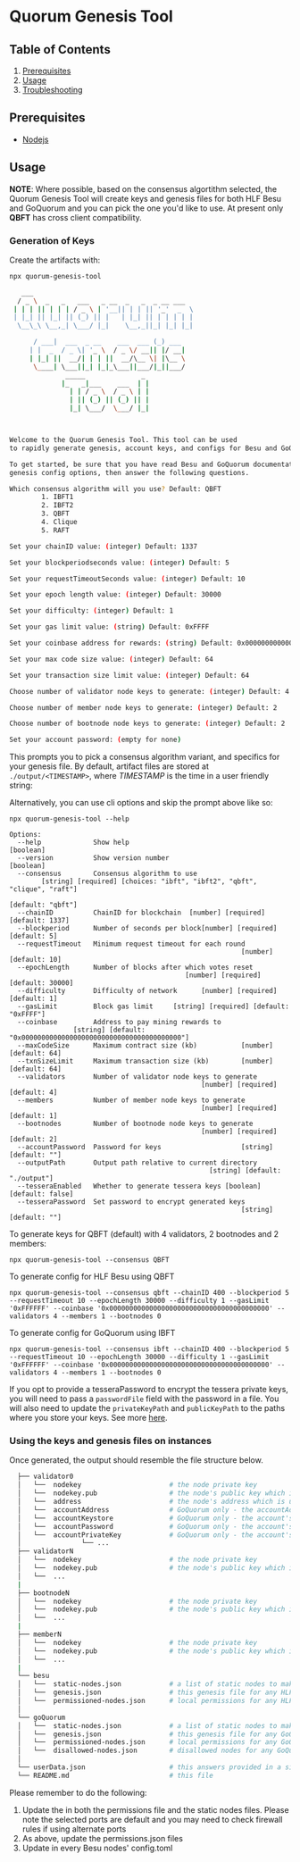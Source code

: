 # Quorum Genesis Tool

## Table of Contents

1. [Prerequisites](#prerequisites)
2. [Usage](#usage)
3. [Troubleshooting](#troubleshooting)

## Prerequisites

- [Nodejs](https://nodejs.org/en/download/)

## Usage

**NOTE**: Where possible, based on the consensus algortithm selected, the Quorum Genesis Tool will create keys and genesis files for both HLF Besu and GoQuorum and you can pick the one you'd like to use. At present only **QBFT** has cross client compatibility.

### Generation of Keys

Create the artifacts with:

```bash
npx quorum-genesis-tool

   ___
  / _ \  _   _   ___   _ __  _   _  _ __ ___
 | | | || | | | / _ \ | '__|| | | || '_'  _  \
 | |_| || |_| || (_) || |   | |_| || | | | | |
  \__\_\ \__,_| \___/ |_|    \__,_||_| |_| |_|

      / ___|  ___  _ __    ___  ___ (_) ___
     | |  _  / _ \| '_ \  / _ \/ __|| |/ __|
     | |_| ||  __/| | | ||  __/\__ \| |\__ \
      \____| \___||_| |_|_\___||___/|_||___/
              _____              _
             |_   _|___    ___  | |
               | | / _ \  / _ \ | |
               | || (_) || (_) || |
               |_| \___/  \___/ |_|



Welcome to the Quorum Genesis Tool. This tool can be used
to rapidly generate genesis, account keys, and configs for Besu and GoQuorum.

To get started, be sure that you have read Besu and GoQuorum documentation regarding
genesis config options, then answer the following questions.

Which consensus algorithm will you use? Default: QBFT
        1. IBFT1
        2. IBFT2
        3. QBFT
        4. Clique
        5. RAFT

Set your chainID value: (integer) Default: 1337

Set your blockperiodseconds value: (integer) Default: 5

Set your requestTimeoutSeconds value: (integer) Default: 10

Set your epoch length value: (integer) Default: 30000

Set your difficulty: (integer) Default: 1

Set your gas limit value: (string) Default: 0xFFFF

Set your coinbase address for rewards: (string) Default: 0x0000000000000000000000000000000000000000

Set your max code size value: (integer) Default: 64

Set your transaction size limit value: (integer) Default: 64

Choose number of validator node keys to generate: (integer) Default: 4

Choose number of member node keys to generate: (integer) Default: 2

Choose number of bootnode node keys to generate: (integer) Default: 2

Set your account password: (empty for none)


```

This prompts you to pick a consensus algorithm variant, and specifics for your genesis file. By default,
artifact files are stored at `./output/<TIMESTAMP>`, where _TIMESTAMP_ is the time in a user friendly string:

Alternatively, you can use cli options and skip the prompt above like so:

```
npx quorum-genesis-tool --help

Options:
  --help             Show help                                         [boolean]
  --version          Show version number                               [boolean]
  --consensus        Consensus algorithm to use
        [string] [required] [choices: "ibft", "ibft2", "qbft", "clique", "raft"]
                                                               [default: "qbft"]
  --chainID          ChainID for blockchain  [number] [required] [default: 1337]
  --blockperiod      Number of seconds per block[number] [required] [default: 5]
  --requestTimeout   Minimum request timeout for each round
                                                          [number] [default: 10]
  --epochLength      Number of blocks after which votes reset
                                            [number] [required] [default: 30000]
  --difficulty       Difficulty of network      [number] [required] [default: 1]
  --gasLimit         Block gas limit     [string] [required] [default: "0xFFFF"]
  --coinbase         Address to pay mining rewards to
                [string] [default: "0x0000000000000000000000000000000000000000"]
  --maxCodeSize      Maximum contract size (kb)           [number] [default: 64]
  --txnSizeLimit     Maximum transaction size (kb)        [number] [default: 64]
  --validators       Number of validator node keys to generate
                                                [number] [required] [default: 4]
  --members          Number of member node keys to generate
                                                [number] [required] [default: 1]
  --bootnodes        Number of bootnode node keys to generate
                                                [number] [required] [default: 2]
  --accountPassword  Password for keys                    [string] [default: ""]
  --outputPath       Output path relative to current directory
                                                  [string] [default: "./output"]
  --tesseraEnabled   Whether to generate tessera keys [boolean] [default: false]
  --tesseraPassword  Set password to encrypt generated keys
                                                          [string] [default: ""]
```

To generate keys for QBFT (default) with 4 validators, 2 bootnodes and 2 members:

```
npx quorum-genesis-tool --consensus QBFT
```

To generate config for HLF Besu using QBFT

```
npx quorum-genesis-tool --consensus qbft --chainID 400 --blockperiod 5 --requestTimeout 10 --epochLength 30000 --difficulty 1 --gasLimit '0xFFFFFF' --coinbase '0x0000000000000000000000000000000000000000' --validators 4 --members 1 --bootnodes 0
```

To generate config for GoQuorum using IBFT

```
npx quorum-genesis-tool --consensus ibft --chainID 400 --blockperiod 5 --requestTimeout 10 --epochLength 30000 --difficulty 1 --gasLimit '0xFFFFFF' --coinbase '0x0000000000000000000000000000000000000000' --validators 4 --members 1 --bootnodes 0
```

If you opt to provide a tesseraPassword to encrypt the tessera private keys, you will need to pass a `passwordFile` field with the password in a file. You will also need to update the `privateKeyPath` and `publicKeyPath` to the paths where you store your keys. See more [here](https://docs.tessera.consensys.net/en/stable/HowTo/Configure/Keys/File-Based-Key-Pairs/).

### Using the keys and genesis files on instances

Once generated, the output should resemble the file structure below.

```bash
  ├── validator0
  │   └──  nodekey                      # the node private key
  │   └──  nodekey.pub                  # the node's public key which is used in the enode
  │   └──  address                      # the node's address which is used to vote the validator in/out
  │   └──  accountAddress               # GoQuorum only - the accountAddress
  │   └──  accountKeystore              # GoQuorum only - the account's v3 keystore
  │   └──  accountPassword              # GoQuorum only - the account's password (you would have supplied this)
  │   └──  accountPrivateKey            # GoQuorum only - the account's private key
  │               └── ...
  ├── validatorN
  │   └──  nodekey                      # the node private key
  │   └──  nodekey.pub                  # the node's public key which is used in the enode
  │   └──  ...
  |
  ├── bootnodeN
  │   └──  nodekey                      # the node private key
  │   └──  nodekey.pub                  # the node's public key which is used in the enode
  │   └──  ...
  |
  ├── memberN
  │   └──  nodekey                      # the node private key
  │   └──  nodekey.pub                  # the node's public key which is used in the enode
  │   └──  ...
  |
  └── besu
  │   └──  static-nodes.json            # a list of static nodes to make peering faster
  │   └──  genesis.json                 # this genesis file for any HLF Besu nodes
  │   └──  permissioned-nodes.json      # local permissions for any HLF Besu node
  │
  └── goQuorum
  │   └──  static-nodes.json            # a list of static nodes to make peering faster
  │   └──  genesis.json                 # this genesis file for any GoQuorum nodes
  │   └──  permissioned-nodes.json      # local permissions for any GoQuorum node
  │   └──  disallowed-nodes.json        # disallowed nodes for any GoQuorum node ie this new nodes will not connect to any nodes on this list
  │
  └── userData.json                     # this answers provided in a single map
  └── README.md                         # this file

```

Please remember to do the following:

1. Update the **<HOST>** in both the permissions file and the static nodes files. Please note the selected ports are default and you may need to check firewall rules if using alternate ports
2. As above, update the permissions.json files
3. Update **<HOST>** in every Besu nodes' config.toml
